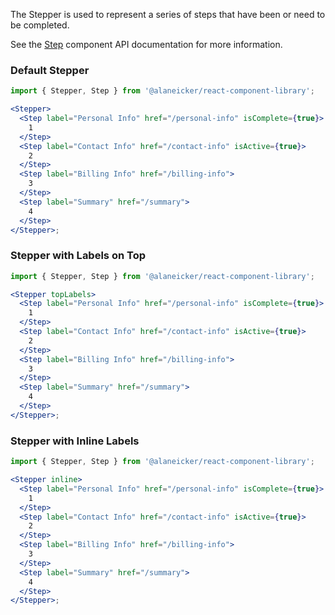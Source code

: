 The Stepper is used to represent a series of steps that have been or need to be completed.

See the [Step](/#/Navigation/Step) component API documentation for more information.

### Default Stepper

```jsx
import { Stepper, Step } from '@alaneicker/react-component-library';

<Stepper>
  <Step label="Personal Info" href="/personal-info" isComplete={true}>
    1
  </Step>
  <Step label="Contact Info" href="/contact-info" isActive={true}>
    2
  </Step>
  <Step label="Billing Info" href="/billing-info">
    3
  </Step>
  <Step label="Summary" href="/summary">
    4
  </Step>
</Stepper>;
```

### Stepper with Labels on Top

```jsx
import { Stepper, Step } from '@alaneicker/react-component-library';

<Stepper topLabels>
  <Step label="Personal Info" href="/personal-info" isComplete={true}>
    1
  </Step>
  <Step label="Contact Info" href="/contact-info" isActive={true}>
    2
  </Step>
  <Step label="Billing Info" href="/billing-info">
    3
  </Step>
  <Step label="Summary" href="/summary">
    4
  </Step>
</Stepper>;
```

### Stepper with Inline Labels

```jsx
import { Stepper, Step } from '@alaneicker/react-component-library';

<Stepper inline>
  <Step label="Personal Info" href="/personal-info" isComplete={true}>
    1
  </Step>
  <Step label="Contact Info" href="/contact-info" isActive={true}>
    2
  </Step>
  <Step label="Billing Info" href="/billing-info">
    3
  </Step>
  <Step label="Summary" href="/summary">
    4
  </Step>
</Stepper>;
```

